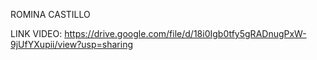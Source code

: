 ROMINA CASTILLO


LINK VIDEO: https://drive.google.com/file/d/18i0Igb0tfy5gRADnugPxW-9jUfYXupii/view?usp=sharing
